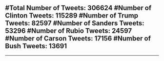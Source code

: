 #Total Number of Tweets: 306624 
#Number of Clinton Tweets: 115289
#Number of Trump Tweets: 82597
#Number of Sanders Tweets: 53296
#Number of Rubio Tweets: 24597
#Number of Carson Tweets: 17156
#Number of Bush Tweets: 13691
---
---
